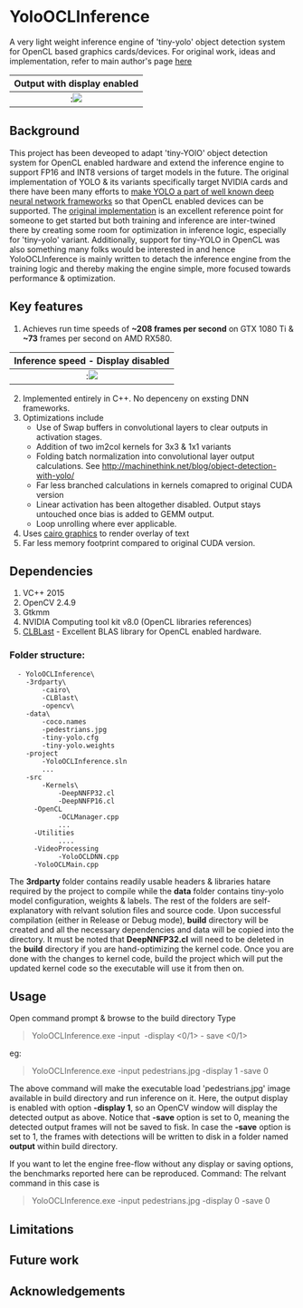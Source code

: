 # YoloOCLInference

A very light weight inference engine of 'tiny-yolo' object detection system for OpenCL based graphics cards/devices. For original work, ideas and implementation, refer to main author's page [here](https://pjreddie.com/darknet/)

Output with display enabled|
:-------------------------:|
:![](https://github.com/sat8/YoloOCLInference/blob/master/frame_000006.jpg)|


## Background
This project has been deveoped to adapt 'tiny-YOlO' object detection system for OpenCL enabled hardware and extend the inference engine to support FP16 and INT8 versions of target models in the future. The original implementation of YOLO & its variants specifically target NVIDIA cards and there have been many efforts to [make YOLO a part of well known deep neural network frameworks](https://www.google.co.uk/search?rlz=1C1CHBD_en-GBGB743GB743&q=tensorflow+yolo&spell=1&sa=X&ved=0ahUKEwip3fKSkN_WAhXmBsAKHX7oB-EQvwUIJSgA&biw=1920&bih=974) so that OpenCL enabled devices can be supported. The [original implementation](https://github.com/pjreddie/darknet) is an excellent reference point for someone to get started but both training and inference are inter-twined there by creating some room for optimization in inference logic, especially for 'tiny-yolo' variant. Additionally, support for tiny-YOLO in OpenCL was also something many folks would be interested in and hence YoloOCLInference is mainly written to detach the inference engine from the training logic and thereby making the engine simple, more focused towards performance & optimization.  

## Key features
1. Achieves run time speeds of **~208 frames per second** on GTX 1080 Ti & **~73** frames per second on AMD RX580.

Inference speed - Display disabled|
:-------------------------:|
:![](https://github.com/sat8/YoloOCLInference/blob/master/Capture.jpg)|

2. Implemented entirely in C++. No depenceny on exsting DNN frameworks.
3. Optimizations include 
   * Use of Swap buffers in convolutional layers to clear outputs in activation stages.
   * Addition of two im2col kernels for 3x3 & 1x1 variants
   * Folding batch normalization into convolutional layer output calculations. See http://machinethink.net/blog/object-detection-with-yolo/ 
   * Far less branched calculations in kernels comapred to original CUDA version
   * Linear activation has been altogether disabled. Output stays untouched once bias is added to GEMM output.
   * Loop unrolling where ever applicable. 
4. Uses [cairo graphics](https://wiki.gnome.org/Projects/gtkmm/MSWindows) to render overlay of text
5. Far less memory footprint compared to original CUDA version. 

## Dependencies
1. VC++ 2015
2. OpenCV 2.4.9
3. Gtkmm
4. NVIDIA Computing tool kit v8.0 (OpenCL libraries references)
5. [CLBLast](https://github.com/CNugteren/CLBlast) - Excellent BLAS library for OpenCL enabled hardware.

### Folder structure:

      - YoloOCLInference\
        -3rdparty\
            -cairo\
            -CLBlast\
            -opencv\
        -data\
            -coco.names
            -pedestrians.jpg
            -tiny-yolo.cfg
            -tiny-yolo.weights
        -project
            -YoloOCLInference.sln
            ...
        -src
            -Kernels\
                -DeepNNFP32.cl
                -DeepNNFP16.cl
          -OpenCL
                -OCLManager.cpp
                ...
          -Utilities
                ....
          -VideoProcessing
                -YoloOCLDNN.cpp
          -YoloOCLMain.cpp
           
The **3rdparty** folder contains readily usable headers & libraries hatare required by the project to compile while the **data** folder contains tiny-yolo model configuration, weights & labels. The rest of the folders are self-explanatory with relvant solution files and source code. Upon successful compilation (either in Release or Debug mode), **build** directory will be created and all the necessary dependencies and data will be copied into the directory. It must be noted that **DeepNNFP32.cl** will need to be deleted in the **build** directory if you are hand-optimizing the kernel code. Once you are done with the changes to kernel code, build the project which will put the updated kernel code so the executable will use it from then on.

## Usage
  Open command prompt & browse to the build directory
  Type 
  
 > YoloOCLInference.exe -input <image> -display <0/1> - save <0/1>
    
 eg:  
 > YoloOCLInference.exe -input pedestrians.jpg -display 1 -save 0
 
The above command will make the executable load 'pedestrians.jpg' image available in build directory and run inference on it. Here, the output display is enabled with option **-display 1**, so an OpenCV window will display the detected output as above. Notice that **-save** option is set to 0, meaning the detected output frames will not be saved to fisk. In case the **-save** option is set to 1, the frames with detections will be written to disk in a folder named **output** within build directory.
 
If you want to let the engine free-flow without any display or saving options, the benchmarks reported here can be reproduced. 
Command: The relvant command in this case is

> YoloOCLInference.exe -input pedestrians.jpg -display 0 -save 0
 
## Limitations

## Future work

## Acknowledgements






